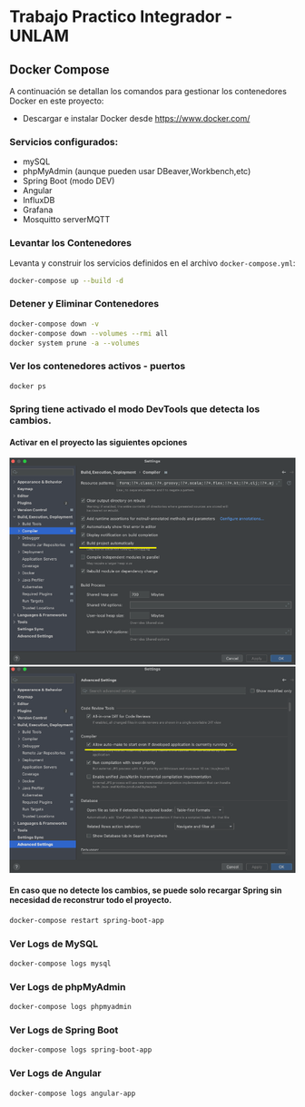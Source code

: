 # Trabajo Practico Integrador - UNLAM

## Docker Compose
A continuación se detallan los comandos para gestionar los contenedores Docker en este proyecto:
* Descargar e instalar Docker desde https://www.docker.com/
### Servicios configurados:
* mySQL
* phpMyAdmin (aunque pueden usar DBeaver,Workbench,etc)
* Spring Boot (modo DEV)
* Angular
* InfluxDB
* Grafana
* Mosquitto serverMQTT

### Levantar los Contenedores
Levanta y construir los servicios definidos en el archivo `docker-compose.yml`:

```bash
docker-compose up --build -d
```
### Detener y Eliminar Contenedores
```bash
docker-compose down -v
docker-compose down --volumes --rmi all
docker system prune -a --volumes 
```
### Ver los contenedores activos - puertos
```bash
docker ps
```
### Spring tiene activado el modo DevTools que detecta los cambios.
####  Activar en el proyecto las siguientes opciones
![Activar Opcion](img/setting001.png)
![Activar Opcion](img/setting002.png)
#### En caso que no detecte los cambios, se puede solo recargar Spring sin necesidad de reconstrur todo el proyecto.
```bash
docker-compose restart spring-boot-app 
```
### Ver Logs de MySQL
```bash
docker-compose logs mysql
```
### Ver Logs de phpMyAdmin
```bash
docker-compose logs phpmyadmin
```
### Ver Logs de Spring Boot
```bash
docker-compose logs spring-boot-app
```
### Ver Logs de Angular
```bash
docker-compose logs angular-app
```